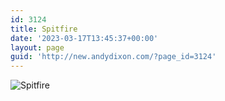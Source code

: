 ```yaml
---
id: 3124
title: Spitfire
date: '2023-03-17T13:45:37+00:00'
layout: page
guid: 'http://new.andydixon.com/?page_id=3124'
---
```


![Spitfire](https://i0.wp.com/assets.g8x2.ldn.idrivee2-23.com/posters/Spitfire%2001.jpg?w=1200&ssl=1 "Spitfire")
